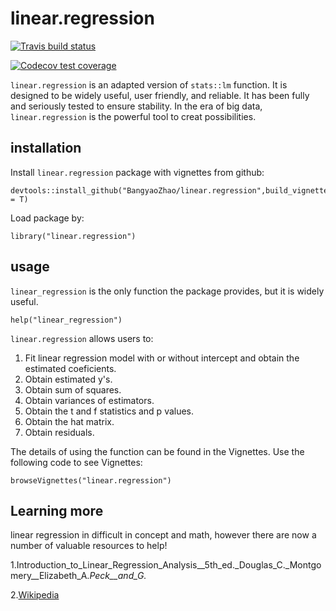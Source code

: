 # linear.regression

  <!-- badges: start -->
  [![Travis build status](https://travis-ci.org/BangyaoZhao/linear.regression.svg?branch=master)](https://travis-ci.org/BangyaoZhao/linear.regression)
  <!-- badges: end -->
  
  <!-- badges: start -->
  [![Codecov test coverage](https://codecov.io/gh/BangyaoZhao/linear.regression/branch/master/graph/badge.svg)](https://codecov.io/gh/BangyaoZhao/linear.regression?branch=master)
  <!-- badges: end -->


`linear.regression` is an adapted version of `stats::lm` function. It is designed to be widely useful, user friendly, and reliable. It has been fully and seriously tested to ensure stability. In the era of big data, `linear.regression` is the powerful tool to creat possibilities. 

## installation

Install `linear.regression` package with vignettes from github:
```
devtools::install_github("BangyaoZhao/linear.regression",build_vignettes = T)
```

Load package by:
```
library("linear.regression")
```

## usage

`linear_regression` is the only function the package provides, but it is widely useful.
```
help("linear_regression")
```

`linear.regression` allows users to: 

1. Fit linear regression model with or without intercept and obtain the estimated coeficients. 
2. Obtain estimated y's.
3. Obtain sum of squares. 
4. Obtain variances of estimators.
5. Obtain the t and f statistics and p values.
6. Obtain the hat matrix. 
7. Obtain residuals. 

The details of using the function can be found in the Vignettes. Use the following code to see Vignettes:
```
browseVignettes("linear.regression")
```

## Learning more

linear regression in difficult in concept and math, however there are now a number of
valuable resources to help!

1.Introduction_to_Linear_Regression_Analysis__5th_ed._Douglas_C._Montgomery__Elizabeth_A._Peck__and_G._

2.[Wikipedia](https://en.wikipedia.org/wiki/Linear_regression)

